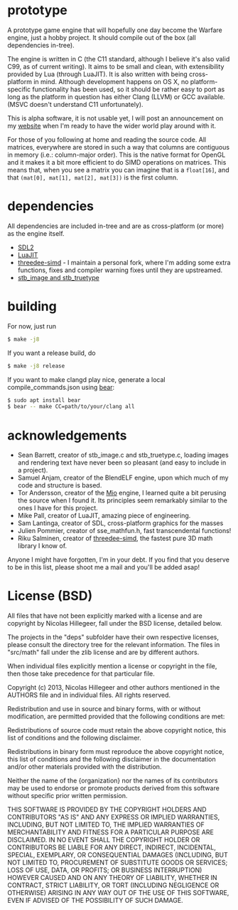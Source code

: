 prototype
=========

A prototype game engine that will hopefully one day become the Warfare engine, just a hobby project.
It should compile out of the box (all dependencies in-tree).

The engine is written in C (the C11 standard, although I believe it's also valid C99, as of current writing). It aims to
be small and clean, with extensibility provided by Lua (through LuaJIT). It is also written with being cross-platform in mind.
Although development happens on OS X, no platform-specific functionality has been used, so it should be rather easy
to port as long as the platform in question has either Clang (LLVM) or GCC available. (MSVC doesn't understand C11 unfortunately).

This is alpha software, it is not usable yet, I will post an announcement on my [website](www.aktau.be) when I'm ready
to have the wider world play around with it.

For those of you following at home and reading the source code. All matrices, everywhere are stored in such a way
that columns are contiguous in memory (i.e.: column-major order). This is the native format for OpenGL and it makes
it a bit more efficient to do SIMD operations on matrices. This means that, when you see a matrix you can imagine
that is a `float[16]`, and that `(mat[0], mat[1], mat[2], mat[3])` is the first column.

dependencies
============

All dependencies are included in-tree and are as cross-platform (or
more) as the engine itself.

- [SDL2](http://www.libsdl.org/)
- [LuaJIT](http://luajit.org/)
- [threedee-simd](https://github.com/rikusalminen/threedee-simd) - I maintain a personal fork, where I'm adding some extra functions, fixes and compiler warning fixes until they are upstreamed.
- [stb_image and stb_truetype](http://nothings.org/stb/)

building
========

For now, just run
```bash
$ make -j8
```

If you want a release build, do

```bash
$ make -j8 release
```

If you want to make clangd play nice, generate a local compile_commands.json
using [bear](https://github.com/rizsotto/Bear):

```bash
$ sudo apt install bear
$ bear -- make CC=path/to/your/clang all
```

acknowledgements
================

- Sean Barrett, creator of stb_image.c and stb_truetype.c, loading images
 and rendering text have never been so pleasant (and easy to include
 in a project).
- Samuel Anjam, creator of the BlendELF engine, upon which much of my code
 and structure is based.
- Tor Andersson, creator of the [Mio](https://github.com/ccxvii/mio) engine, I learned
  quite a bit perusing the source when I found it. Its principles seem
  remarkably similar to the ones I have for this project.
- Mike Pall, creator of LuaJIT, amazing piece of engineering.
- Sam Lantinga, creator of SDL, cross-platform graphics for the masses
- Julien Pommier, creator of sse_mathfun.h, fast transcendental functions!
- Riku Salminen, creator of [threedee-simd](https://github.com/rikusalminen/threedee-simd), the fastest pure 3D math
 library I know of.

Anyone I might have forgotten, I'm in your debt. If you find that you deserve
to be in this list, please shoot me a mail and you'll be added asap!

License (BSD)
=============

All files that have not been explicitly marked with a license and are copyright
by Nicolas Hillegeer, fall under the BSD license, detailed below.

The projects in the "deps" subfolder have their own respective licenses, please
consult the directory tree for the relevant information. The files in "src/math"
fall under the zlib license and are by different authors.

When individual files explicitly mention a license or copyright in the file, then
those take precedence for that particular file.

Copyright (c) 2013, Nicolas Hillegeer and other authors mentioned in the AUTHORS
file and in individual files. All rights reserved.

Redistribution and use in source and binary forms, with or without modification,
are permitted provided that the following conditions are met:

  Redistributions of source code must retain the above copyright notice, this
  list of conditions and the following disclaimer.

  Redistributions in binary form must reproduce the above copyright notice, this
  list of conditions and the following disclaimer in the documentation and/or
  other materials provided with the distribution.

  Neither the name of the {organization} nor the names of its
  contributors may be used to endorse or promote products derived from
  this software without specific prior written permission.

THIS SOFTWARE IS PROVIDED BY THE COPYRIGHT HOLDERS AND CONTRIBUTORS "AS IS" AND
ANY EXPRESS OR IMPLIED WARRANTIES, INCLUDING, BUT NOT LIMITED TO, THE IMPLIED
WARRANTIES OF MERCHANTABILITY AND FITNESS FOR A PARTICULAR PURPOSE ARE
DISCLAIMED. IN NO EVENT SHALL THE COPYRIGHT HOLDER OR CONTRIBUTORS BE LIABLE FOR
ANY DIRECT, INDIRECT, INCIDENTAL, SPECIAL, EXEMPLARY, OR CONSEQUENTIAL DAMAGES
(INCLUDING, BUT NOT LIMITED TO, PROCUREMENT OF SUBSTITUTE GOODS OR SERVICES;
LOSS OF USE, DATA, OR PROFITS; OR BUSINESS INTERRUPTION) HOWEVER CAUSED AND ON
ANY THEORY OF LIABILITY, WHETHER IN CONTRACT, STRICT LIABILITY, OR TORT
(INCLUDING NEGLIGENCE OR OTHERWISE) ARISING IN ANY WAY OUT OF THE USE OF THIS
SOFTWARE, EVEN IF ADVISED OF THE POSSIBILITY OF SUCH DAMAGE.


